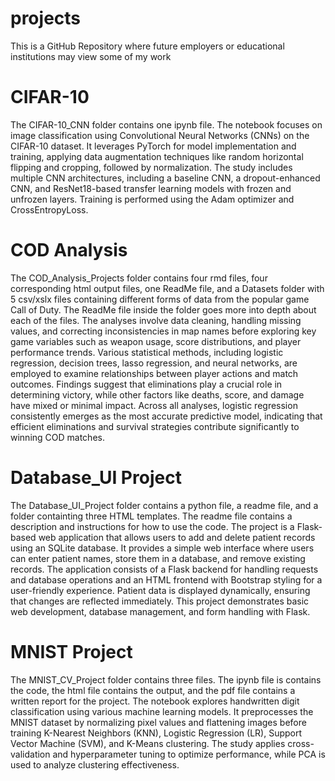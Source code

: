 # projects
This is a GitHub Repository where future employers or educational institutions may view some of my work

# CIFAR-10
The CIFAR-10_CNN folder contains one ipynb file. The notebook focuses on image classification using Convolutional Neural Networks (CNNs) on the CIFAR-10 dataset. It leverages PyTorch for model implementation and training, applying data augmentation techniques like random horizontal flipping and cropping, followed by normalization. The study includes multiple CNN architectures, including a baseline CNN, a dropout-enhanced CNN, and ResNet18-based transfer learning models with frozen and unfrozen layers. Training is performed using the Adam optimizer and CrossEntropyLoss.

# COD Analysis
The COD_Analysis_Projects folder contains four rmd files, four corresponding html output files, one ReadMe file, and a Datasets folder with 5 csv/xslx files containing different forms of data from the popular game Call of Duty. The ReadMe file inside the folder goes more into depth about each of the files. The analyses involve data cleaning, handling missing values, and correcting inconsistencies in map names before exploring key game variables such as weapon usage, score distributions, and player performance trends. Various statistical methods, including logistic regression, decision trees, lasso regression, and neural networks, are employed to examine relationships between player actions and match outcomes. Findings suggest that eliminations play a crucial role in determining victory, while other factors like deaths, score, and damage have mixed or minimal impact. Across all analyses, logistic regression consistently emerges as the most accurate predictive model, indicating that efficient eliminations and survival strategies contribute significantly to winning COD matches.

# Database_UI Project
The Database_UI_Project folder contains a python file, a readme file, and a folder containting three HTML templates. The readme file contains a description and instructions for how to use the code. The project is a Flask-based web application that allows users to add and delete patient records using an SQLite database. It provides a simple web interface where users can enter patient names, store them in a database, and remove existing records. The application consists of a Flask backend for handling requests and database operations and an HTML frontend with Bootstrap styling for a user-friendly experience. Patient data is displayed dynamically, ensuring that changes are reflected immediately. This project demonstrates basic web development, database management, and form handling with Flask.

# MNIST Project
The MNIST_CV_Project folder contains three files. The ipynb file is contains the code, the html file contains the output, and the pdf file contains a written report for the project. The notebook explores handwritten digit classification using various machine learning models. It preprocesses the MNIST dataset by normalizing pixel values and flattening images before training K-Nearest Neighbors (KNN), Logistic Regression (LR), Support Vector Machine (SVM), and K-Means clustering. The study applies cross-validation and hyperparameter tuning to optimize performance, while PCA is used to analyze clustering effectiveness.